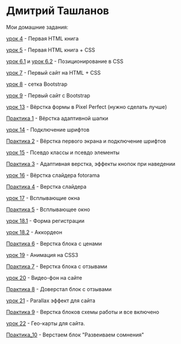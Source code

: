 # Дмитрий Ташланов
Мои домашние задания:

[урок 4](https://DmitryVT.github.io/lesson_4/ "Первая HTML книга") - Первая HTML книга

[урок 5](https://DmitryVT.github.io/lesson_5/ "Первая HTML книга + CSS") - Первая HTML книга + CSS

[урок 6.1](https://DmitryVT.github.io/lesson_6.1/ "CSS")  и 
[урок 6.2](https://DmitryVT.github.io/lesson_6.2/ "CSS") - Позиционирование в CSS 

[урок 7](https://DmitryVT.github.io/lesson_7/src/ "Первый сайт на HTML + CSS") - Первый сайт на HTML + CSS

[урок 8](https://DmitryVT.github.io/lesson_8/ "сетка Bootstrap") - сетка Bootstrap

[урок 9](https://DmitryVT.github.io/lesson_9/ "Первый сайт с Bootstrap") - Первый сайт с Bootstrap

[урок 13](https://DmitryVT.github.io/lesson_13/ "Pixel Perfect") - Вёрстка формы в Pixel Perfect (нужно сделать лучше)

[Практика 1](https://DmitryVT.github.io/practic_1/src/ "Header") - Вёрстка адаптивной шапки

[урок 14](https://DmitryVT.github.io/lesson_14/ "Подключение шрифтов") - Подключение шрифтов

[Практика 2](https://DmitryVT.github.io/practic_2/src/ "Main") - Вёрстка первого экрана и подключение шрифтов

[урок 15](https://DmitryVT.github.io/lesson_15/ "Псевдо классы и псевдо элементы") - Псевдо классы и псевдо элементы

[Практика 3](https://DmitryVT.github.io/practic_3/src/ "Адаптивная верстка, эффекты кнопок при наведении") - Адаптивная верстка, эффекты кнопок при наведении

[урок 16](https://DmitryVT.github.io/lesson_16/ "Слайдер") - Вёрстка слайдера fotorama

[Практика 4](https://DmitryVT.github.io/practic_4/src/ "Верстка слайдера") - Верстка слайдера

[урок 17](https://dmitryvt.github.io/lesson_17/src/ "Всплывающие окна") - Всплывающие окна

[Практика 5](https://DmitryVT.github.io/practic_5/src/ "Всплывающее окно") - Всплывающее окно

[урок 18.1](https://dmitryvt.github.io/lesson_18_1/src/ "Табы") - Форма регистрации 

[урок 18.2](https://dmitryvt.github.io/lesson_18_2/src/ "Аккордеон") - Аккордеон

[Практика 6](https://DmitryVT.github.io/practic_6/src/ "Верстка блока с ценами") - Верстка блока с ценами

[урок 19](https://dmitryvt.github.io/lesson_19/src "Анимация на CSS3") - Анимация на CSS3

[Практика 7](https://DmitryVT.github.io/practic_7/src/ "Верстка блока с отзывами") - Верстка блока с отзывами

[урок 20](https://dmitryvt.github.io/lesson_20/ "Видео-фон на сайте") - Видео-фон на сайте

[Практика 8](https://DmitryVT.github.io/practic_8/src/ "Доверстал блок с отзывами") - Доверстал блок с отзывами

[урок 21](https://dmitryvt.github.io/lesson_21/ "Parallax эффект для сайта") - Parallax эффект для сайта

[Практика 9](https://DmitryVT.github.io/practic_9/src/ "Верстка блоков схемы работы и все включено") - Верстка блоков схемы работы и все включено

[урок 22](https://dmitryvt.github.io/lesson_22/src "Гео-карты для сайта.") - Гео-карты для сайта.

[Практика_10](https://dmitryvt.github.io/practic_10/src "Верстаем блок Развеиваем сомнения") - Верстаем блок "Развеиваем сомнения"
